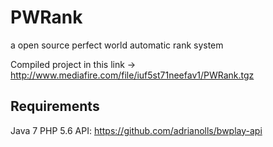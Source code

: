 # PWRank
a open source perfect world automatic rank system

Compiled project in this link -> http://www.mediafire.com/file/iuf5st71neefav1/PWRank.tgz

## Requirements
Java 7
PHP 5.6
API: https://github.com/adrianolls/bwplay-api  
